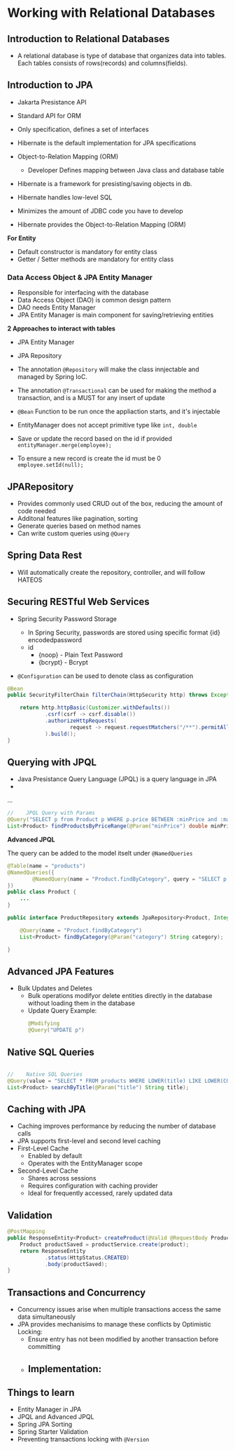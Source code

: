 # Working with Relational Databases

## Introduction to Relational Databases

- A relational database is type of database that organizes data into tables. Each tables consists of rows(records) and columns(fields).

## Introduction to JPA

- Jakarta Presistance API
- Standard API for ORM
- Only specification, defines a set of interfaces
- Hibernate is the default implementation for JPA specifications
- Object-to-Relation Mapping (ORM)
  - Developer Defines mapping between Java class and database table

- Hibernate is a framework for presisting/saving objects in db.
- Hibernate handles low-level SQL
- Minimizes the amount of JDBC code you have to develop
- Hibernate provides the Object-to-Relation Mapping (ORM)


**For Entity**

- Default constructor is mandatory for entity class
- Getter / Setter methods are mandatory for entity class


### Data Access Object & JPA Entity Manager

- Responsible for interfacing with the database
- Data Access Object (DAO) is common design pattern
- DAO needs Entity Manager
- JPA Entity Manager is main component for saving/retrieving entities


**2 Approaches to interact with tables**

- JPA Entity Manager
- JPA Repository


- The annotation `@Repository` will make the class innjectable and managed by Spring IoC.
- The annotation `@Transactional` can be used for making the method a transaction, and is a MUST for any insert of update
- `@Bean` Function to be run once the appliaction starts, and it's injectable
- EntityManager does not accept primitive type like `int, double`


- Save or update the record based on the id if provided `entityManager.merge(employee);` 

- To ensure a new record is create the id must be 0 `employee.setId(null);`


## JPARepository

- Provides commonly used CRUD out of the box, reducing the amount of code needed
- Additonal features like pagination, sorting
- Generate queries based on method names
- Can write custom queries using `@Query`

## Spring Data Rest

- Will automatically create the repository, controller, and will follow HATEOS

## Securing RESTful Web Services

- Spring Security Password Storage
  - In Spring Security, passwords are stored using specific format
    {id} encodedpassword
  - id 
    - {noop} - Plain Text Password
    - {bcrypt} - Bcrypt

- `@Configuration` can be used to denote class as configuration

```java
@Bean
public SecurityFilterChain filterChain(HttpSecurity http) throws Exception {

    return http.httpBasic(Customizer.withDefaults())
            .csrf(csrf -> csrf.disable())
            .authorizeHttpRequests(
                    request -> request.requestMatchers("/**").permitAll()
            ).build();
}
```


## Querying with JPQL

- Java Presistance Query Language (JPQL) is a query language in JPA
- 
...

```java
//    JPQL Query with Params
@Query("SELECT p from Product p WHERE p.price BETWEEN :minPrice and :maxPrice")
List<Product> findProductsByPriceRange(@Param("minPrice") double minPrice, @Param("maxPrice") double maxPrice);

```


**Advanced JPQL**

The query can be added to the model itselt under `@NamedQueries`

```java
@Table(name = "products")
@NamedQueries({
        @NamedQuery(name = "Product.findByCategory", query = "SELECT p FROM Product p WHERE p.category = :category")
})
public class Product {
    ...
}

public interface ProductRepository extends JpaRepository<Product, Integer> {

    @Query(name = "Product.findByCategory")
    List<Product> findByCategory(@Param("category") String category);

}
```


##  Advanced JPA Features

- Bulk Updates and Deletes
  - Bulk operations modifyor delete entities directly in the database without loading them in the database
  - Update Query Example:
    ```java
    @Modifying
    @Query("UPDATE p")
    ```

## Native SQL Queries

```java

//    Native SQL Queries
@Query(value = "SELECT * FROM products WHERE LOWER(title) LIKE LOWER(CONCAT('%', :title, '%'))", nativeQuery = true)
List<Product> searchByTitle(@Param("title") String title);
```

## Caching with JPA

- Caching improves performance by reducing the number of database calls
- JPA supports first-level and second level caching
- First-Level Cache
  - Enabled by default
  - Operates with the EntityManager scope
- Second-Level Cache
  - Shares across sessions
  - Requires configuration with caching provider
  - Ideal for frequently accessed, rarely updated data


## Validation

```java
@PostMapping
public ResponseEntity<Product> createProduct(@Valid @RequestBody Product product) {
    Product productSaved = productService.create(product);
    return ResponseEntity
            .status(HttpStatus.CREATED)
            .body(productSaved);
}
```


## Transactions and Concurrency

- Concurrency issues arise when multiple transactions access the same data simultaneously
- JPA provides mechanisims to manage these conflicts by Optimistic Locking:
  - Ensure entry has not been modified by another transaction before committing
  - Implementation:
    - 




## Things to learn

- Entity Manager in JPA
- JPQL and Advanced JPQL
- Spring JPA Sorting
- Spring Starter Validation
- Preventing transactions locking with `@Version`